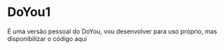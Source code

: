 # DoYou1
É uma versão pessoal do DoYou, vou desenvolver para uso próprio, mas disponibilizar o código aqui
